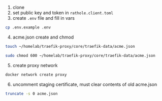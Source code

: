 1. clone
2. set public key and token in `rathole.client.toml`
3. create `.env` file and fill in vars

```bash
cp .env.example .env

```

4. acme.json create and chmod

```bash
touch ~/homelab/traefik-proxy/core/traefik-data/acme.json

sudo chmod 600 ~/homelab/traefik-proxy/core/traefik-data/acme.json
```

5. create proxy network

```bash
docker network create proxy
```
6. uncomment staging certificate, must clear contents of old acme.json

```bash
truncate -s 0 acme.json
```

